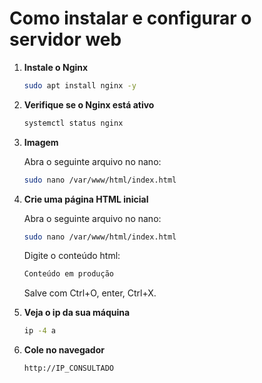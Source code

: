 # Como instalar e configurar o servidor web

1. **Instale o Nginx**
   
   ```bash
   sudo apt install nginx -y
   ```
   
3. **Verifique se o Nginx está ativo**
   
   ```bash
   systemctl status nginx
   ```
   
3. **Imagem**
   
   Abra o seguinte arquivo no nano:
   
   ```bash
   sudo nano /var/www/html/index.html
   ```
   
4. **Crie uma página HTML inicial**
   
   Abra o seguinte arquivo no nano:
   
   ```bash
   sudo nano /var/www/html/index.html
   ```
   
   Digite o conteúdo html:
   
   ```bash
   Conteúdo em produção
   ```
   
   Salve com Ctrl+O, enter, Ctrl+X.

5. **Veja o ip da sua máquina**
   
   ```bash
   ip -4 a
   ```
   
6. **Cole no navegador**
   
   ```bash
   http://IP_CONSULTADO
   ```
   

